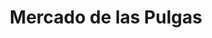 ---
title: "Mercado de las Pulgas"
url: /ciudad-autonoma-de-buenos-aires/mercado-de-las-pulgas/
shop: centro comercial
---